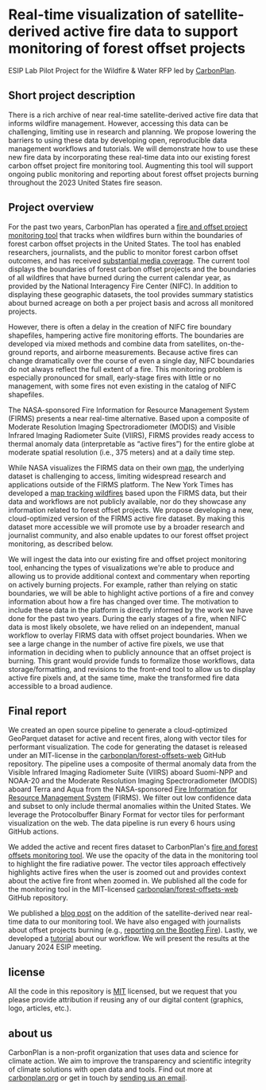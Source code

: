 # Real-time visualization of satellite-derived active fire data to support monitoring of forest offset projects

ESIP Lab Pilot Project for the Wildfire & Water RFP led by [CarbonPlan](https://carbonplan.org/).

## Short project description

There is a rich archive of near real-time satellite-derived active fire data that informs wildfire management. However, accessing this data can be challenging, limiting use in research and planning. We propose lowering the barriers to using these data by developing open, reproducible data management workflows and tutorials. We will demonstrate how to use these new fire data by incorporating these real-time data into our existing forest carbon offset project fire monitoring tool. Augmenting this tool will support ongoing public monitoring and reporting about forest offset projects burning throughout the 2023 United States fire season. 

## Project overview

For the past two years, CarbonPlan has operated a [fire and offset project monitoring tool](https://carbonplan.org/research/forest-offsets-fires) that tracks when wildfires burn within the boundaries of forest carbon offset projects in the United States. The tool has enabled researchers, journalists, and the public to monitor forest carbon offset outcomes, and has received [substantial media coverage](https://www.nytimes.com/2021/08/23/us/wildfires-carbon-offsets.html). The current tool displays the boundaries of forest carbon offset projects and the boundaries of all wildfires that have burned during the current calendar year, as provided by the National Interagency Fire Center (NIFC). In addition to displaying these geographic datasets, the tool provides summary statistics about burned acreage on both a per project basis and across all monitored projects.

However, there is often a delay in the creation of NIFC fire boundary shapefiles, hampering active fire monitoring efforts. The boundaries are developed via mixed methods and combine data from satellites, on-the-ground reports, and airborne measurements. Because active fires can change dramatically over the course of even a single day, NIFC boundaries do not always reflect the full extent of a fire. This monitoring problem is especially pronounced for small, early-stage fires with little or no management, with some fires not even existing in the catalog of NIFC shapefiles.

The NASA-sponsored Fire Information for Resource Management System (FIRMS) presents a near real-time alternative. Based upon a composite of Moderate Resolution Imaging Spectroradiometer (MODIS) and Visible Infrared Imaging Radiometer Suite (VIIRS), FIRMS provides ready access to thermal anomaly data (interpretable as “active fires”) for the entire globe at moderate spatial resolution (i.e., 375 meters) and at a daily time step.

While NASA visualizes the FIRMS data on their own [map](https://firms.modaps.eosdis.nasa.gov/map/#d:24hrs;@0.0,0.0,3z), the underlying dataset is challenging to access, limiting widespread research and applications outside of the FIRMS platform. The New York Times has developed a [map tracking wildfires](https://www.nytimes.com/interactive/2022/us/fire-tracker-maps.html) based upon the FIRMS data, but their data and workflows are not publicly available, nor do they showcase any information related to forest offset projects. We propose developing a new, cloud-optimized version of the FIRMS active fire dataset. By making this dataset more accessible we will promote use by a broader research and journalist community, and also enable updates to our forest offset project monitoring, as described below. 

We will ingest the data into our existing fire and offset project monitoring tool, enhancing the types of visualizations we're able to produce and allowing us to provide additional context and commentary when reporting on actively burning projects. For example, rather than relying on static boundaries, we will be able to highlight active portions of a fire and convey information about how a fire has changed over time. The motivation to include these data in the platform is directly informed by the work we have done for the past two years. During the early stages of a fire, when NIFC data is most likely obsolete, we have relied on an independent, manual workflow to overlay FIRMS data with offset project boundaries. When we see a large change in the number of active fire pixels, we use that information in deciding when to publicly announce that an offset project is burning. This grant would provide funds to formalize those workflows, data storage/formatting, and revisions to the front-end tool to allow us to display active fire pixels and, at the same time, make the transformed fire data accessible to a broad audience.

## Final report

We created an open source pipeline to generate a cloud-optimized GeoParquet dataset for active and recent fires, along with vector tiles for performant visualization. The code for generating the dataset is released under an MIT-license in the [carbonplan/forest-offsets-web](https://github.com/carbonplan/forest-offsets-fires) GitHub repository. The pipeline uses a composite of thermal anomaly data from the Visible Infrared Imaging Radiometer Suite (VIIRS) aboard Suomi-NPP and NOAA-20 and the Moderate Resolution Imaging Spectroradiometer (MODIS) aboard Terra and Aqua from the NASA-sponsored [Fire Information for Resource Management System](https://firms.modaps.eosdis.nasa.gov/) (FIRMS). We filter out low confidence data and subset to only include thermal anomalies within the United States. We leverage the Protocolbuffer Binary Format for vector tiles for performant visualization on the web. The data pipeline is run every 6 hours using GitHub actions.

We added the active and recent fires dataset to CarbonPlan's [fire and forest offsets monitoring tool](https://carbonplan.org/research/forest-offsets-fires). We use the opacity of the data in the monitoring tool to highlight the fire radiative power. The vector tiles approach effectively highlights active fires when the user is zoomed out and provides context about the active fire front when zoomed in. We published all the code for the monitoring tool in the MIT-licensed [carbonplan/forest-offsets-web](https://github.com/carbonplan/forest-offsets-web) GitHub repository.

We published a [blog post](https://carbonplan.org/blog/forest-offsets-firms) on the addition of the satellite-derived near real-time data to our monitoring tool. We have also engaged with journalists about offset projects burning (e.g., [reporting on the Bootleg Fire](https://www.opb.org/article/2023/08/02/climate-change-carbon-offset-oregon/)). Lastly, we developed a [tutorial](tutorial/fire-monitoring.ipynb) about our workflow. We will present the results at the January 2024 ESIP meeting.

## license

All the code in this repository is [MIT](https://choosealicense.com/licenses/mit/) licensed, but we request that you please provide attribution if reusing any of our digital content (graphics, logo, articles, etc.).

## about us

CarbonPlan is a non-profit organization that uses data and science for climate action. We aim to improve the transparency and scientific integrity of climate solutions with open data and tools. Find out more at [carbonplan.org](https://carbonplan.org/) or get in touch by [sending us an email](mailto:hello@carbonplan.org).
